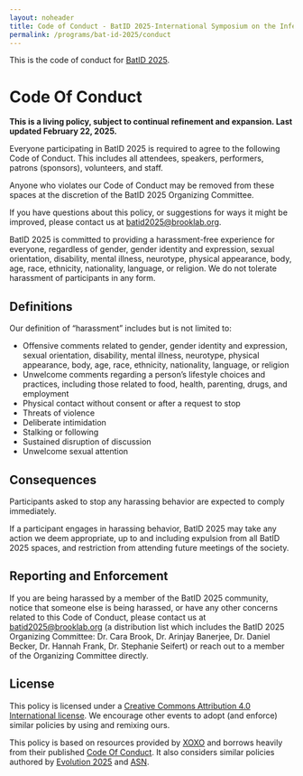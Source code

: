```yaml
---
layout: noheader
title: Code of Conduct - BatID 2025-International Symposium on the Infectious Diseases of Bats
permalink: /programs/bat-id-2025/conduct
---
```

This is the code of conduct for <a href="/programs/bat-id-2025">BatID 2025</a>.

# Code Of Conduct

<strong>This is a living policy, subject to continual refinement and expansion. Last updated February 22, 2025.</strong>

Everyone participating in BatID 2025 is required to agree to the following Code of Conduct. This includes all attendees, speakers, performers, patrons (sponsors), volunteers, and staff.

Anyone who violates our Code of Conduct may be removed from these spaces at the discretion of the BatID 2025 Organizing Committee.

If you have questions about this policy, or suggestions for ways it might be improved, please contact us at <a href="mailto:batid2025@brooklab.org">batid2025@brooklab.org</a>.

BatID 2025 is committed to providing a harassment-free experience for everyone, regardless of gender, gender identity and expression, sexual orientation, disability, mental illness, neurotype, physical appearance, body, age, race, ethnicity, nationality, language, or religion. We do not tolerate harassment of participants in any form.

## Definitions

Our definition of “harassment” includes but is not limited to:
- Offensive comments related to gender, gender identity and expression, sexual orientation, disability, mental illness, neurotype, physical appearance, body, age, race, ethnicity, nationality, language, or religion
- Unwelcome comments regarding a person’s lifestyle choices and practices, including those related to food, health, parenting, drugs, and employment
- Physical contact without consent or after a request to stop
- Threats of violence
- Deliberate intimidation
- Stalking or following
- Sustained disruption of discussion
- Unwelcome sexual attention

## Consequences

Participants asked to stop any harassing behavior are expected to comply immediately.

If a participant engages in harassing behavior, BatID 2025 may take any action we deem appropriate, up to and including expulsion from all BatID 2025 spaces, and restriction from attending future meetings of the society.

## Reporting and Enforcement

If you are being harassed by a member of the BatID 2025 community, notice that someone else is being harassed, or have any other concerns related to this Code of Conduct, please contact us at <a href="mailto:batid2025@brooklab.org">batid2025@brooklab.org</a> (a distribution list which includes the BatID 2025 Organizing Committee: Dr. Cara Brook, Dr. Arinjay Banerjee, Dr. Daniel Becker, Dr. Hannah Frank, Dr. Stephanie Seifert) or reach out to a member of the Organizing Committee directly.

## License

This policy is licensed under a [Creative Commons Attribution 4.0 International license](https://creativecommons.org/licenses/by/4.0/). We encourage other events to adopt (and enforce) similar policies by using and remixing ours.

This policy is based on resources provided by [XOXO](https://xoxofest.com) and borrows heavily from their published [Code Of Conduct](https://github.com/xoxo/conduct/). It also considers similar policies authored by [Evolution 2025](https://www.evolutionmeetings.org/policies.html) and [ASN](https://www.amnat.org/announcements/SafeEvo.html).
